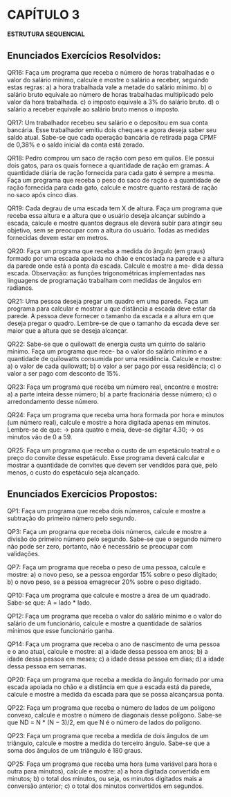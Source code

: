 # CAPÍTULO 3 
**ESTRUTURA SEQUENCIAL**

## Enunciados Exercícios Resolvidos:
QR16: Faça um programa que receba o número de horas trabalhadas e o valor do salário mínimo, calcule e
mostre o salário a receber, seguindo estas regras:
      a) a hora trabalhada vale a metade do salário mínimo.
      b) o salário bruto equivale ao número de horas trabalhadas multiplicado pelo valor da hora trabalhada.
      c) o imposto equivale a 3% do salário bruto.
      d) o salário a receber equivale ao salário bruto menos o imposto.

QR17: Um trabalhador recebeu seu salário e o depositou em sua conta bancária. Esse trabalhador emitiu dois
cheques e agora deseja saber seu saldo atual. Sabe-se que cada operação bancária de retirada paga
CPMF de 0,38% e o saldo inicial da conta está zerado.

QR18: Pedro comprou um saco de ração com peso em quilos. Ele possui dois gatos, para os quais fornece a
quantidade de ração em gramas. A quantidade diária de ração fornecida para cada gato é sempre a
mesma. Faça um programa que receba o peso do saco de ração e a quantidade de ração fornecida para
cada gato, calcule e mostre quanto restará de ração no saco após cinco dias.

QR19: Cada degrau de uma escada tem X de altura. Faça um programa que receba essa altura e a altura que
o usuário deseja alcançar subindo a escada, calcule e mostre quantos degraus ele deverá subir para
atingir seu objetivo, sem se preocupar com a altura do usuário. Todas as medidas fornecidas devem
estar em metros.

QR20: Faça um programa que receba a medida do ângulo (em graus) formado por uma escada apoiada no
chão e encostada na parede e a altura da parede onde está a ponta da escada. Calcule e mostre a me-
dida dessa escada.
Observação: as funções trigonométricas implementadas nas linguagens de programação trabalham
com medidas de ângulos em radianos.

QR21: Uma pessoa deseja pregar um quadro em uma parede. Faça um programa para calcular e mostrar a
que distância a escada deve estar da parede. A pessoa deve fornecer o tamanho da escada e a altura em
que deseja pregar o quadro.
Lembre-se de que o tamanho da escada deve ser maior que a altura que se deseja alcançar.

QR22: Sabe-se que o quilowatt de energia custa um quinto do salário mínimo. Faça um programa que rece-
ba o valor do salário mínimo e a quantidade de quilowatts consumida por uma residência. Calcule e
mostre:
      a) o valor de cada quilowatt;
      b) o valor a ser pago por essa residência;
      c) o valor a ser pago com desconto de 15%.

QR23: Faça um programa que receba um número real, encontre e mostre:
      a) a parte inteira desse número;
      b) a parte fracionária desse número;
      c) o arredondamento desse número.

QR24: Faça um programa que receba uma hora formada por hora e minutos (um número real), calcule e
mostre a hora digitada apenas em minutos. Lembre-se de que:
      -> para quatro e meia, deve-se digitar 4.30;
      ->  os minutos vão de 0 a 59.

QR25: Faça um programa que receba o custo de um espetáculo teatral e o preço do convite desse espetáculo.
Esse programa deverá calcular e mostrar a quantidade de convites que devem ser vendidos para que,
pelo menos, o custo do espetáculo seja alcançado.

## Enunciados Exercícios Propostos:
QP1: Faça um programa que receba dois números, calcule e mostre a subtração do primeiro número pelo
segundo.

QP3: Faça um programa que receba dois números, calcule e mostre a divisão do primeiro número pelo
segundo. Sabe-se que o segundo número não pode ser zero, portanto, não é necessário se preocupar
com validações.

QP7: Faça um programa que receba o peso de uma pessoa, calcule e mostre:
      a) o novo peso, se a pessoa engordar 15% sobre o peso digitado;
      b) o novo peso, se a pessoa emagrecer 20% sobre o peso digitado.

QP10: Faça um programa que calcule e mostre a área de um quadrado. Sabe-se que: A = lado * lado.

QP12: Faça um programa que receba o valor do salário mínimo e o valor do salário de um funcionário,
calcule e mostre a quantidade de salários mínimos que esse funcionário ganha.

QP14: Faça um programa que receba o ano de nascimento de uma pessoa e o ano atual, calcule e mostre:
      a) a idade dessa pessoa em anos;
      b) a idade dessa pessoa em meses;
      c) a idade dessa pessoa em dias;
      d) a idade dessa pessoa em semanas. 

QP20: Faça um programa que receba a medida do ângulo formado por uma escada apoiada no chão e a distância 
em que a escada está da parede, calcule e mostre a medida da escada para que se possa alcançarsua ponta.

QP22: Faça um programa que receba o número de lados de um polígono convexo, calcule e mostre o número
de diagonais desse polígono. Sabe-se que ND = N * (N − 3)/2, em que N é o número de lados do
polígono.

QP23: Faça um programa que receba a medida de dois ângulos de um triângulo, calcule e mostre a medida do
terceiro ângulo. Sabe-se que a soma dos ângulos de um triângulo é 180 graus.

QP25: Faça um programa que receba uma hora (uma variável para hora e outra para minutos), calcule e
mostre:
      a) a hora digitada convertida em minutos;
      b) o total dos minutos, ou seja, os minutos digitados mais a conversão anterior;
      c) o total dos minutos convertidos em segundos.
